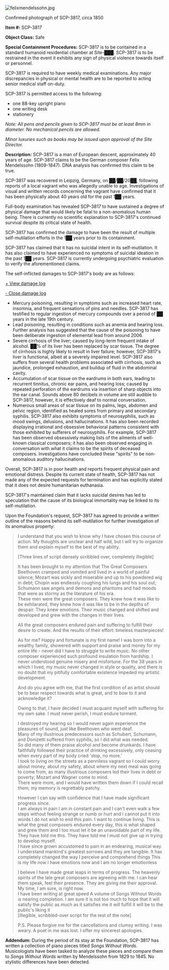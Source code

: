 ![felixmendelssohn.jpg](http://scp-wiki.wdfiles.com/local--files/scp-3817/felixmendelssohn.jpg)

Confirmed photograph of SCP-3817, circa 1850

**Item #:** SCP-3817

**Object Class:** Safe

**Special Containment Procedures:** SCP-3817 is to be contained in a standard humanoid residential chamber at Site-███. SCP-3817 is to be restrained in the event it exhibits any sign of physical violence towards itself or personnel.

SCP-3817 is required to have weekly medical examinations. Any major discrepancies in physical or mental health are to be reported to acting senior medical staff on-duty.

SCP-3817 is permitted access to the following:

*   one 88-key upright piano
*   one writing desk
*   stationery

_Note: All pens and pencils given to SCP-3817 must be at least 8mm in diameter. No mechanical pencils are allowed._

_Minor luxuries such as books may be issued upon approval of the Site Director._

**Description:** SCP-3817 is a man of European descent, approximately 40 years of age. SCP-3817 claims to be the German composer Felix Mendelssohn (1809-1847). DNA analysis has confirmed this claim to be true.

SCP-3817 was recovered in Leipzig, Germany, on ██/██/20██, following reports of a local vagrant who was allegedly unable to age. Investigations of visual and written records concerning the vagrant have confirmed that it has been physically about 40 years old for the past 1██ years.

Full-body examination has revealed SCP-3817 to have sustained a degree of physical damage that would likely be fatal to a non-anomalous human being. There is currently no scientific explanation to SCP-3817's continued survival despite its critical state of health.

SCP-3817 has confirmed the damage to have been the result of multiple self-mutilation efforts in the 1██ years prior to its containment.

SCP-3817 has claimed that it has no suicidal intent in its self-mutilation. It has also claimed to have experienced no symptoms of suicidal ideation in the past 1██ years. SCP-3817 is currently undergoing psychiatric evaluation to verify the aforementioned claims.

The self-inflicted damages to SCP-3817's body are as follows:

[+ View damage log](javascript:;)

[\- Close damage log](javascript:;)

*   Mercury poisoning, resulting in symptoms such as increased heart rate, insomnia, and frequent sensations of pins and needles. SCP-3817 has testified to regular ingestion of mercury compounds over a period of ██ years in the late 19th century.
*   Lead poisoning, resulting in conditions such as anemia and hearing loss. Further analysis has suggested that the cause of the poisoning to have been deliberate ingestion of elemental lead from around 2006.
*   Severe cirrhosis of the liver; caused by long-term frequent intake of alcohol. ██% of its liver has been replaced by scar tissue. The degree of cirrhosis is highly likely to result in liver failure; however, SCP-3817's liver is functional, albeit at a severely impaired level. SCP-3817 also suffers from several health problems associated with cirrhosis, such as jaundice, prolonged exhaustion, and buildup of fluid in the abdominal cavity.
*   Accumulation of scar tissue on the eardrums in both ears, leading to recurrent tinnitus, chronic ear pains, and hearing loss; caused by repeated perforation of the eardrums via insertion of sharp objects into the ear canal. Sounds above 80 decibels in volume are still audible to SCP-3817, however, it is effectively deaf to normal conversation.
*   Numerous small areas of scar tissue on its palms, legs, abdomen and pelvic region, identified as healed sores from primary and secondary syphilis. SCP-3817 also exhibits symptoms of neurosyphilis, such as mood swings, delusions, and hallucinations. It has also been recorded displaying irrational and obsessive behavioral patterns consistent with those exhibited by sufferers of neurosyphilis. For example, SCP-3817 has been observed obsessively making lists of the ailments of well-known classical composers; it has also been observed engaging in conversation with what it claims to be the spirits of deceased composers. Investigations have concluded these "spirits" to be non-anomalous auditory hallucinations.

Overall, SCP-3817 is in poor health and reports frequent physical pain and emotional distress. Despite its current state of health, SCP-3817 has not made any of the expected requests for termination and has explicitly stated that it does not desire humanitarian euthanasia.

SCP-3817's maintained claim that it lacks suicidal desires has led to speculation that the cause of its biological immortality may be linked to its self-mutilation.

Upon the Foundation's request, SCP-3817 has agreed to provide a written outline of the reasons behind its self-mutilation for further investigation of its anomalous property:

> I understand that you wish to know why I have chosen this course of action. My thoughts are unclear and half wild, but I will try to organize them and explain myself to the best of my ability.  
>   
> \[Three lines of script densely scribbled over, completely illegible\]  
>   
> It has been brought to my attention that The Great Composers  
> Beethoven cramped and vomited and lived in a world of painful silence; Mozart was sickly and miserable and up to his powdered wig in debt; Chopin was endlessly coughing his lungs and his soul out; Schumann saw angels and demons and phantoms and had moods that were as stormy as the literature of his era.  
> These men were the great composers. They knew how it was like to be exhilarated, they knew how it was like to be in the depths of despair. They knew emotions. Their music changed and shifted and developed and grew with the changes in their lives.  
>   
> All the great composers endured pain and suffering to fulfill their desire to create. And the results of their effort: timeless masterpieces!  
> 
> As for me? Happy and fortunate is my first name! I was born into a wealthy family, showered with support and praise and money for my entire life - never did I have to struggle to write music. No other composer experienced such profound insulation from hardship. I never understood genuine misery and misfortune. For the 38 years in which I lived, my music never changed in style or quality, and there is no doubt that my pitifully comfortable existence impeded my artistic development.
> 
> And do you agree with me, that the first condition of an artist should be to bear respect towards what is great, and to bow to it and acknowledge it?
> 
> Owing to that, I have decided I must acquaint myself with suffering for my own sake. I must never perish, I must endure torment.
> 
> I destroyed my hearing so I would never again experience the pleasures of sound, just like Beethoven who went deaf.  
> Many of my illustrious predecessors such as Schubert, Schumann, and Donizetti suffered from syphilis, so I did what was needed.  
> So did many of them praise alcohol and become drunkards. I have faithfully followed their practice of drinking excessively, only ceasing when every part of my body cried 'stop, no more.'  
> I took to living on the streets as a penniless vagrant so I could worry about money, about my safety, about where my next meal was going to come from, as many illustrious composers led their lives in debt or poverty; Mozart and Wagner come to mind.  
> There were more, and I would have written them down if I could recall them; my memory is regrettably patchy.
> 
> However I can say with confidence that I have made significant progress since.  
> I am always in pain I am in constant pain and I can't even walk a few steps without feeling strange or numb or hurt and I cannot put it into words I do not wish to end this pain. I want to continue living. This is what the great composers endured every day, this is what shaped and grew them and I too must let it be an unavoidable part of my life. They have told me this. They have told me I must not give up in trying to develop myself.  
> I have since grown accustomed to pain in an endearing, musical way. I understand mankind's greatest sorrows and they are tangible. It has completely changed the way I perceive and comprehend things This is my life now I have emotions now and I am no longer emotionless
> 
> I believe I have made great leaps in terms of progress. The heavenly spirits of the late great composers are agreeing with me. I can hear them speak, feel their presence. They are giving me their approval. My time, I am sure, is right now.  
> I have been writing at great speed A volume of Songs Without Words is nearing completion. I am sure it is not too much to hope that it will satisfy the public as much as it satisfies me it will fulfill it will be to the public's liking it  
> \[Illegible, scribbled-over script for the rest of the note\]
> 
> P.S. Please forgive me for the cancellations and clumsy writing. I was weary. A poet in me was lost. I offer my sincerest apologies.

**Addendum:** During the period of its stay at the Foundation, SCP-3817 has written a collection of piano pieces titled _Songs Without Words_. Musicologists have been tasked to analyze these pieces and compare them to _Songs Without Words_ written by Mendelssohn from 1829 to 1845. No stylistic differences have been detected.